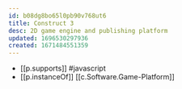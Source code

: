 ```yaml
---
id: b08dg8bo65l0pb90v768ut6
title: Construct 3
desc: 2D game engine and publishing platform
updated: 1696530297936
created: 1671484551359
---
```


- [[p.supports]] #javascript
- [[p.instanceOf]] [[c.Software.Game-Platform]]